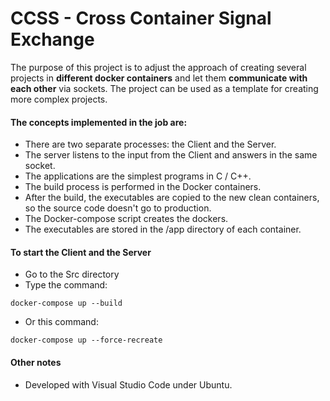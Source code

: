 # CCSS - Cross Container Signal Exchange

The purpose of this project is to adjust the approach of creating several projects in **different docker containers** and let them **communicate with each other** via sockets. The project can be used as a template for creating more complex projects.

#### The concepts implemented in the job are:
- There are two separate processes: the Client and the Server.
- The server listens to the input from the Client and answers in the same socket.
- The applications are the simplest programs in C / C++.
- The build process is performed in the Docker containers.
- After the build, the executables are copied to the new clean containers, so the source code doesn't go to production.
- The Docker-compose script creates the dockers.
- The executables are stored in the /app directory of each container.


#### To start the Client and the Server
- Go to the Src directory
- Type the command:
```
docker-compose up --build
```
- Or this command:
```
docker-compose up --force-recreate
```


#### Other notes
- Developed with Visual Studio Code under Ubuntu.
